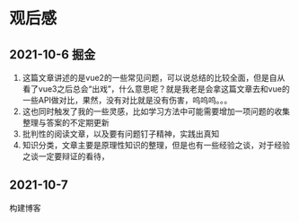 # 观后感

## 2021-10-6 掘金

1. 这篇文章讲述的是vue2的一些常见问题，可以说总结的比较全面，但是自从看了vue3之后总会“出戏”，什么意思呢？就是我老是会拿这篇文章去和vue的一些API做对比，果然，没有对比就是没有伤害，呜呜呜。。。
2. 这也同时触发了我的一些灵感，比如学习方法中可能需要增加一项问题的收集整理与答案的不定期更新
3. 批判性的阅读文章，以及要有问题钉子精神，实践出真知
4. 知识分类，文章主要是原理性知识的整理，但是也有一些经验之谈，对于经验之谈一定要辩证的看待，

## 2021-10-7 

构建博客